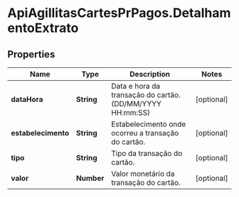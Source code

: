 # ApiAgillitasCartesPrPagos.DetalhamentoExtrato

## Properties
Name | Type | Description | Notes
------------ | ------------- | ------------- | -------------
**dataHora** | **String** | Data e hora da transação do cartão. (DD/MM/YYYY HH:mm:SS) | [optional] 
**estabelecimento** | **String** | Estabelecimento onde ocorreu a transação do cartão. | [optional] 
**tipo** | **String** | Tipo da transação do cartão. | [optional] 
**valor** | **Number** | Valor monetário  da transação do cartão. | [optional] 


